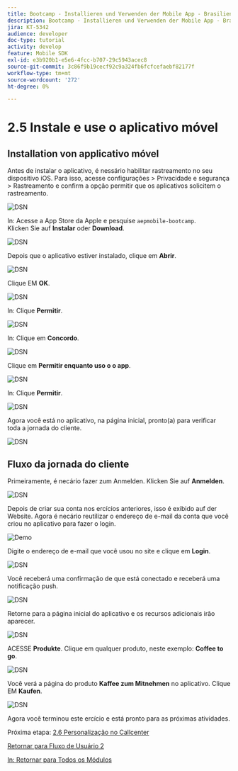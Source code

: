 ```yaml
---
title: Bootcamp - Installieren und Verwenden der Mobile App - Brasilien
description: Bootcamp - Installieren und Verwenden der Mobile App - Brasilien
jira: KT-5342
audience: developer
doc-type: tutorial
activity: develop
feature: Mobile SDK
exl-id: e3b920b1-e5e6-4fcc-b707-29c5943acec8
source-git-commit: 3c86f9b19cecf92c9a324fb6fcfcefaebf82177f
workflow-type: tm+mt
source-wordcount: '272'
ht-degree: 0%

---
```


# 2.5 Instale e use o aplicativo móvel


## Installation von applicativo móvel

Antes de instalar o aplicativo, é nessário habilitar rastreamento no seu dispositivo iOS. Para isso, acesse configurações > Privacidade e segurança > Rastreamento e confirm a opção permitir que os aplicativos solicitem o rastreamento.

![DSN](./../uc3/images/app4.png)

In: Acesse a App Store da Apple e pesquise `aepmobile-bootcamp`.\
Klicken Sie auf **Instalar** oder **Download**.

![DSN](./../uc3/images/app1.png)

Depois que o aplicativo estiver instalado, clique em **Abrir**.

![DSN](./../uc3/images/app2.png)

Clique EM **OK**.

![DSN](./../uc3/images/app9.png)

In: Clique **Permitir**.

![DSN](./../uc3/images/app3.png)

In: Clique em **Concordo**.

![DSN](./../uc3/images/app7.png)

Clique em **Permitir enquanto uso o o app**.

![DSN](./../uc3/images/app8.png)

In: Clique **Permitir**.

![DSN](./../uc3/images/app5.png)

Agora você está no aplicativo, na página inicial, pronto(a) para verificar toda a jornada do cliente.

![DSN](./../uc3/images/app12.png)

## Fluxo da jornada do cliente

Primeiramente, é necário fazer zum Anmelden. Klicken Sie auf **Anmelden**.

![DSN](./../uc3/images/app13.png)

Depois de criar sua conta nos ercícios anteriores, isso é exibido auf der Website. Agora é necário reutilizar o endereço de e-mail da conta que você criou no aplicativo para fazer o login.

![Demo](./../uc3/images/pv1.png)

Digite o endereço de e-mail que você usou no site e clique em **Login**.

![DSN](./../uc3/images/app14.png)

Você receberá uma confirmação de que está conectado e receberá uma notificação push.

![DSN](./../uc3/images/app15.png)

Retorne para a página inicial do aplicativo e os recursos adicionais irão aparecer.

![DSN](./../uc3/images/app17.png)

ACESSE **Produkte**. Clique em qualquer produto, neste exemplo: **Coffee to go**.

![DSN](./images/app19.png)

Você verá a página do produto **Kaffee zum Mitnehmen** no aplicativo. Clique EM **Kaufen**.

![DSN](./images/app20.png)

Agora você terminou este ercício e está pronto para as próximas atividades.

Próxima etapa: [ 2.6 Personalização no Callcenter](./ex6.md)

[Retornar para Fluxo de Usuário 2](./uc2.md)

[In: Retornar para Todos os Módulos](../../overview.md)
